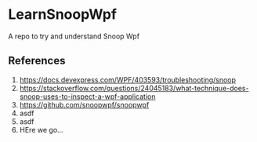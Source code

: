 # LearnSnoopWpf
A repo to try and understand Snoop Wpf 

## References
1. https://docs.devexpress.com/WPF/403593/troubleshooting/snoop
2. https://stackoverflow.com/questions/24045183/what-technique-does-snoop-uses-to-inspect-a-wpf-application
3. https://github.com/snoopwpf/snoopwpf
4. asdf
5. asdf
6. HEre we go...

